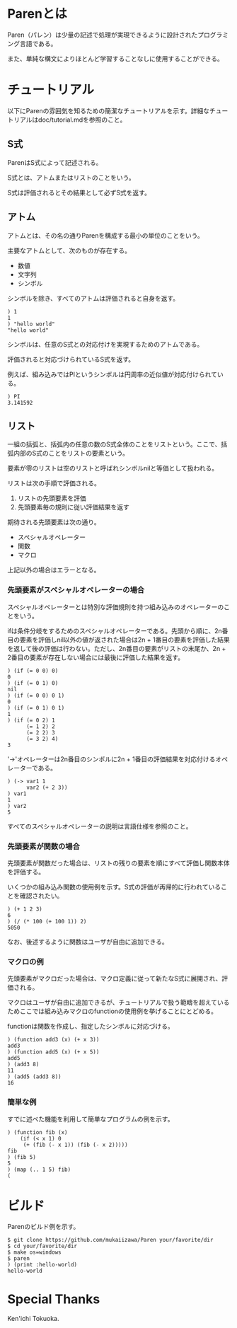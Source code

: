 # Parenとは
Paren（パレン）は少量の記述で処理が実現できるように設計されたプログラミング言語である。

また、単純な構文によりほとんど学習することなしに使用することができる。

# チュートリアル
以下にParenの雰囲気を知るための簡潔なチュートリアルを示す。詳細なチュートリアルはdoc/tutorial.mdを参照のこと。

## S式
ParenはS式によって記述される。

S式とは、アトムまたはリストのことをいう。

S式は評価されるとその結果として必ずS式を返す。

## アトム
アトムとは、その名の通りParenを構成する最小の単位のことをいう。

主要なアトムとして、次のものが存在する。

- 数値
- 文字列
- シンボル

シンボルを除き、すべてのアトムは評価されると自身を返す。

    ) 1
    1
    ) "hello world"
    "hello world"

シンボルは、任意のS式との対応付けを実現するためのアトムである。

評価されると対応づけられているS式を返す。

例えば、組み込みではPIというシンボルは円周率の近似値が対応付けられている。

    ) PI
    3.141592

## リスト
一組の括弧と、括弧内の任意の数のS式全体のことをリストという。ここで、括弧内部のS式のことをリストの要素という。

要素が零のリストは空のリストと呼ばれシンボルnilと等価として扱われる。

リストは次の手順で評価される。

1. リストの先頭要素を評価
1. 先頭要素毎の規則に従い評価結果を返す

期待される先頭要素は次の通り。

- スペシャルオペレーター
- 関数
- マクロ

上記以外の場合はエラーとなる。

### 先頭要素がスペシャルオペレーターの場合
スペシャルオペレーターとは特別な評価規則を持つ組み込みのオペレーターのことをいう。

ifは条件分岐をするためのスペシャルオペレーターである。先頭から順に、2n番目の要素を評価しnil以外の値が返された場合は2n + 1番目の要素を評価した結果を返して後の評価は行わない。ただし、2n番目の要素がリストの末尾か、2n + 2番目の要素が存在しない場合には最後に評価した結果を返す。

    ) (if (= 0 0) 0)
    0
    ) (if (= 0 1) 0)
    nil
    ) (if (= 0 0) 0 1)
    0
    ) (if (= 0 1) 0 1)
    1
    ) (if (= 0 2) 1
          (= 1 2) 2
          (= 2 2) 3
          (= 3 2) 4)
    3

'->'オペレーターは2n番目のシンボルに2n + 1番目の評価結果を対応付けるオペレーターである。

    ) (-> var1 1
          var2 (+ 2 3))
    ) var1
    1
    ) var2
    5

すべてのスペシャルオペレーターの説明は言語仕様を参照のこと。

### 先頭要素が関数の場合
先頭要素が関数だった場合は、リストの残りの要素を順にすべて評価し関数本体を評価する。

いくつかの組み込み関数の使用例を示す。S式の評価が再帰的に行われていることを確認されたい。

    ) (+ 1 2 3)
    6
    ) (/ (* 100 (+ 100 1)) 2)
    5050

なお、後述するように関数はユーザが自由に追加できる。

### マクロの例
先頭要素がマクロだった場合は、マクロ定義に従って新たなS式に展開され、評価される。

マクロはユーザが自由に追加できるが、チュートリアルで扱う範疇を超えているためここでは組み込みマクロのfunctionの使用例を挙げることにとどめる。

functionは関数を作成し、指定したシンボルに対応づける。

    ) (function add3 (x) (+ x 3))
    add3
    ) (function add5 (x) (+ x 5))
    add5
    ) (add3 8)
    11
    ) (add5 (add3 8))
    16

### 簡単な例
すでに述べた機能を利用して簡単なプログラムの例を示す。

    ) (function fib (x)
        (if (< x 1) 0
         (+ (fib (- x 1)) (fib (- x 2)))))
    fib
    ) (fib 5)
    5
    ) (map (.. 1 5) fib)
    (

# ビルド
Parenのビルド例を示す。

    $ git clone https://github.com/mukaiizawa/Paren your/favorite/dir
    $ cd your/favorite/dir
    $ make os=windows
    $ paren
    ) (print :hello-world)
    hello-world

# Special Thanks
Ken'ichi Tokuoka.
